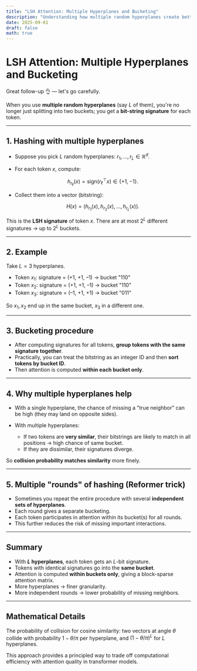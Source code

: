 ```yaml
---
title: "LSH Attention: Multiple Hyperplanes and Bucketing"
description: "Understanding how multiple random hyperplanes create better locality-sensitive hashing for attention mechanisms"
date: 2025-09-01
draft: false
math: true
---
```


# LSH Attention: Multiple Hyperplanes and Bucketing

Great follow-up 👌 — let's go carefully.

When you use **multiple random hyperplanes** (say $L$ of them), you're no longer just splitting into two buckets; you get a **bit-string signature** for each token.

---

## 1. Hashing with multiple hyperplanes

* Suppose you pick $L$ random hyperplanes: $r_1,\dots,r_L \in \mathbb{R}^d$.
* For each token $x$, compute:

  $$
  h_{r_\ell}(x) = \text{sign}(r_\ell^\top x) \in \{+1,-1\}.
  $$
* Collect them into a vector (bitstring):

  $$
  H(x) = \big(h_{r_1}(x), h_{r_2}(x), \dots, h_{r_L}(x)\big).
  $$

This is the **LSH signature** of token $x$.
There are at most $2^L$ different signatures → up to $2^L$ buckets.

---

## 2. Example

Take $L=3$ hyperplanes.

* Token $x_1$: signature = (+1, +1, –1) → bucket "110"
* Token $x_2$: signature = (+1, +1, –1) → bucket "110"
* Token $x_3$: signature = (–1, +1, +1) → bucket "011"

So $x_1, x_2$ end up in the same bucket, $x_3$ in a different one.

---

## 3. Bucketing procedure

* After computing signatures for all tokens, **group tokens with the same signature together**.
* Practically, you can treat the bitstring as an integer ID and then **sort tokens by bucket ID**.
* Then attention is computed **within each bucket only**.

---

## 4. Why multiple hyperplanes help

* With a single hyperplane, the chance of missing a "true neighbor" can be high (they may land on opposite sides).
* With multiple hyperplanes:

  * If two tokens are **very similar**, their bitstrings are likely to match in all positions → high chance of same bucket.
  * If they are dissimilar, their signatures diverge.

So **collision probability matches similarity** more finely.

---

## 5. Multiple "rounds" of hashing (Reformer trick)

* Sometimes you repeat the entire procedure with several **independent sets of hyperplanes**.
* Each round gives a separate bucketing.
* Each token participates in attention within its bucket(s) for all rounds.
* This further reduces the risk of missing important interactions.

---

## Summary

* With **$L$ hyperplanes**, each token gets an $L$-bit signature.
* Tokens with identical signatures go into the **same bucket**.
* Attention is computed **within buckets only**, giving a block-sparse attention matrix.
* More hyperplanes → finer granularity.
* More independent rounds → lower probability of missing neighbors.

---

## Mathematical Details

The probability of collision for cosine similarity: two vectors at angle $\theta$ collide with probability $1-\theta/\pi$ per hyperplane, and $(1-\theta/\pi)^L$ for $L$ hyperplanes.

This approach provides a principled way to trade off computational efficiency with attention quality in transformer models.
